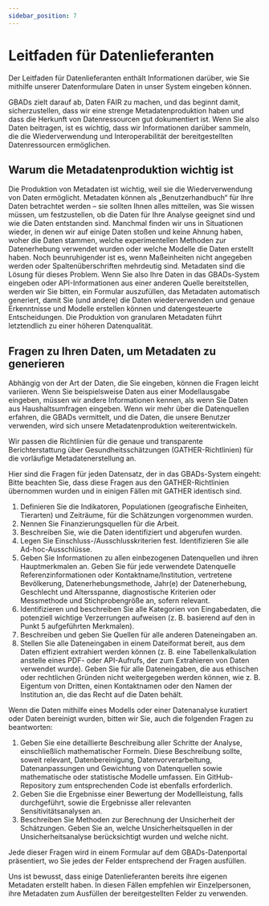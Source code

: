 ```yaml
---
sidebar_position: 7
---
```

# Leitfaden für Datenlieferanten

Der Leitfaden für Datenlieferanten enthält Informationen darüber, wie Sie mithilfe unserer Datenformulare Daten in unser System eingeben können.

GBADs zielt darauf ab, Daten FAIR zu machen, und das beginnt damit, sicherzustellen, dass wir eine strenge Metadatenproduktion haben und dass die Herkunft von Datenressourcen gut dokumentiert ist. Wenn Sie also Daten beitragen, ist es wichtig, dass wir Informationen darüber sammeln, die die Wiederverwendung und Interoperabilität der bereitgestellten Datenressourcen ermöglichen.

## Warum die Metadatenproduktion wichtig ist

Die Produktion von Metadaten ist wichtig, weil sie die Wiederverwendung von Daten ermöglicht. Metadaten können als „Benutzerhandbuch“ für Ihre Daten betrachtet werden – sie sollten Ihnen alles mitteilen, was Sie wissen müssen, um festzustellen, ob die Daten für Ihre Analyse geeignet sind und wie die Daten entstanden sind. Manchmal finden wir uns in Situationen wieder, in denen wir auf einige Daten stoßen und keine Ahnung haben, woher die Daten stammen, welche experimentellen Methoden zur Datenerhebung verwendet wurden oder welche Modelle die Daten erstellt haben. Noch beunruhigender ist es, wenn Maßeinheiten nicht angegeben werden oder Spaltenüberschriften mehrdeutig sind. Metadaten sind die Lösung für dieses Problem. Wenn Sie also Ihre Daten in das GBADs-System eingeben oder API-Informationen aus einer anderen Quelle bereitstellen, werden wir Sie bitten, ein Formular auszufüllen, das Metadaten automatisch generiert, damit Sie (und andere) die Daten wiederverwenden und genaue Erkenntnisse und Modelle erstellen können und datengesteuerte Entscheidungen. Die Produktion von granularen Metadaten führt letztendlich zu einer höheren Datenqualität.

## Fragen zu Ihren Daten, um Metadaten zu generieren

Abhängig von der Art der Daten, die Sie eingeben, können die Fragen leicht variieren. Wenn Sie beispielsweise Daten aus einer Modellausgabe eingeben, müssen wir andere Informationen kennen, als wenn Sie Daten aus Haushaltsumfragen eingeben. Wenn wir mehr über die Datenquellen erfahren, die GBADs vermittelt, und die Daten, die unsere Benutzer verwenden, wird sich unsere Metadatenproduktion weiterentwickeln.

Wir passen die Richtlinien für die genaue und transparente Berichterstattung über Gesundheitsschätzungen (GATHER-Richtlinien) für die vorläufige Metadatenerstellung an.

Hier sind die Fragen für jeden Datensatz, der in das GBADs-System eingeht:
Bitte beachten Sie, dass diese Fragen aus den GATHER-Richtlinien übernommen wurden und in einigen Fällen mit GATHER identisch sind.

1. Definieren Sie die Indikatoren, Populationen (geografische Einheiten, Tierarten) und Zeiträume, für die Schätzungen vorgenommen wurden.
2. Nennen Sie Finanzierungsquellen für die Arbeit.
3. Beschreiben Sie, wie die Daten identifiziert und abgerufen wurden.
4. Legen Sie Einschluss-/Ausschlusskriterien fest. Identifizieren Sie alle Ad-hoc-Ausschlüsse.
5. Geben Sie Informationen zu allen einbezogenen Datenquellen und ihren Hauptmerkmalen an. Geben Sie für jede verwendete Datenquelle Referenzinformationen oder Kontaktname/Institution, vertretene Bevölkerung, Datenerhebungsmethode, Jahr(e) der Datenerhebung, Geschlecht und Altersspanne, diagnostische Kriterien oder Messmethode und Stichprobengröße an, sofern relevant.
6. Identifizieren und beschreiben Sie alle Kategorien von Eingabedaten, die potenziell wichtige Verzerrungen aufweisen (z. B. basierend auf den in Punkt 5 aufgeführten Merkmalen).
7. Beschreiben und geben Sie Quellen für alle anderen Dateneingaben an.
8. Stellen Sie alle Dateneingaben in einem Dateiformat bereit, aus dem Daten effizient extrahiert werden können (z. B. eine Tabellenkalkulation anstelle eines PDF- oder API-Aufrufs, der zum Extrahieren von Daten verwendet wurde). Geben Sie für alle Dateneingaben, die aus ethischen oder rechtlichen Gründen nicht weitergegeben werden können, wie z. B. Eigentum von Dritten, einen Kontaktnamen oder den Namen der Institution an, die das Recht auf die Daten behält.

Wenn die Daten mithilfe eines Modells oder einer Datenanalyse kuratiert oder Daten bereinigt wurden, bitten wir Sie, auch die folgenden Fragen zu beantworten:

1. Geben Sie eine detaillierte Beschreibung aller Schritte der Analyse, einschließlich mathematischer Formeln. Diese Beschreibung sollte, soweit relevant, Datenbereinigung, Datenvorverarbeitung, Datenanpassungen und Gewichtung von Datenquellen sowie mathematische oder statistische Modelle umfassen. Ein GitHub-Repository zum entsprechenden Code ist ebenfalls erforderlich.
2. Geben Sie die Ergebnisse einer Bewertung der Modellleistung, falls durchgeführt, sowie die Ergebnisse aller relevanten Sensitivitätsanalysen an.
3. Beschreiben Sie Methoden zur Berechnung der Unsicherheit der Schätzungen. Geben Sie an, welche Unsicherheitsquellen in der Unsicherheitsanalyse berücksichtigt wurden und welche nicht.

Jede dieser Fragen wird in einem Formular auf dem GBADs-Datenportal präsentiert, wo Sie jedes der Felder entsprechend der Fragen ausfüllen.

Uns ist bewusst, dass einige Datenlieferanten bereits ihre eigenen Metadaten erstellt haben. In diesen Fällen empfehlen wir Einzelpersonen, ihre Metadaten zum Ausfüllen der bereitgestellten Felder zu verwenden.


